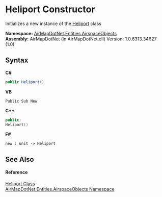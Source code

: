 # Heliport Constructor 
 

Initializes a new instance of the <a href="a08b4e0e-33ba-148b-4832-3df22581ccc1">Heliport</a> class

**Namespace:**&nbsp;<a href="4a77b213-9d2c-92a5-aab7-f2f82873a6fe">AirMapDotNet.Entities.AirspaceObjects</a><br />**Assembly:**&nbsp;AirMapDotNet (in AirMapDotNet.dll) Version: 1.0.6313.34627 (1.0)

## Syntax

**C#**<br />
``` C#
public Heliport()
```

**VB**<br />
``` VB
Public Sub New
```

**C++**<br />
``` C++
public:
Heliport()
```

**F#**<br />
``` F#
new : unit -> Heliport
```


## See Also


#### Reference
<a href="a08b4e0e-33ba-148b-4832-3df22581ccc1">Heliport Class</a><br /><a href="4a77b213-9d2c-92a5-aab7-f2f82873a6fe">AirMapDotNet.Entities.AirspaceObjects Namespace</a><br />